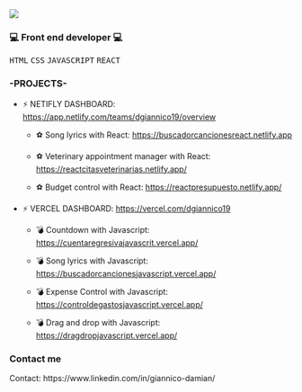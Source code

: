 
<img src="https://capsule-render.vercel.app/api?type=slice&color=auto&height=250&section=header&fontAlignY=32&fontAlign=65&rotate=17&text=Hello!%20I%20am%20Damian!%20👋&fontSize=40" />



 <h3>💻 Front end developer 💻</h3> 
<p>
<kbd>HTML</kbd> 
<kbd>CSS</kbd> 
<kbd>JAVASCRIPT</kbd> 
<kbd>REACT</kbd>
</p>


<h3>-PROJECTS-</h3> 

* ⚡ NETIFLY DASHBOARD: https://app.netlify.com/teams/dgiannico19/overview

  *  ⚽ Song lyrics with React: https://buscadorcancionesreact.netlify.app
  
  *  ⚽ Veterinary appointment manager with React: https://reactcitasveterinarias.netlify.app/
  
  *  ⚽ Budget control with React: https://reactpresupuesto.netlify.app/

* ⚡ VERCEL DASHBOARD: https://vercel.com/dgiannico19

  *  💣 Countdown with Javascript: https://cuentaregresivajavascrit.vercel.app/

  *  💣 Song lyrics with Javascript: https://buscadorcancionesjavascript.vercel.app/
  
  *  💣 Expense Control with Javascript: https://controldegastosjavascript.vercel.app/

  *  💣 Drag and drop with Javascript: https://dragdropjavascript.vercel.app/



 

 





 

  
 


<h3>Contact me</h3>
Contact: https://www.linkedin.com/in/giannico-damian/

